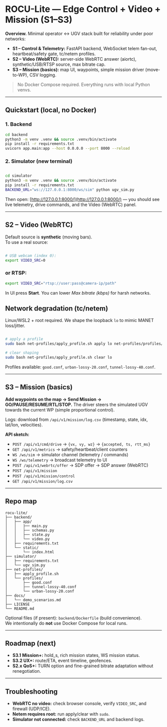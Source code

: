 # ROCU-Lite — Edge Control + Video + Mission (S1–S3)

**Overview.** Minimal operator ↔ UGV stack built for reliability under poor networks:

- **S1 – Control & Telemetry:** FastAPI backend, WebSocket telem fan-out, heartbeat/safety gate, tc/netem profiles.
- **S2 – Video (WebRTC):** server-side WebRTC answer (aiortc), synthetic/USB/RTSP source, max bitrate cap.
- **S3 – Mission (basics):** map UI, waypoints, simple mission driver (move-to-WP), CSV logging.

> No Docker Compose required. Everything runs with local Python venvs.

---

## Quickstart (local, no Docker)

### 1. Backend

```bash
cd backend
python3 -m venv .venv && source .venv/bin/activate
pip install -r requirements.txt
uvicorn app.main:app --host 0.0.0.0 --port 8000 --reload
```

### 2. Simulator (new terminal)

```bash

cd simulator
python3 -m venv .venv && source .venv/bin/activate
pip install -r requirements.txt
BACKEND_URL="ws://127.0.0.1:8000/ws/sim" python ugv_sim.py
```

Then open: [http://127.0.0.1:8000/](http://127.0.0.1:8000/) — you should see live telemetry, drive commands, and the Video (WebRTC) panel.

---

## S2 – Video (WebRTC)

Default source is **synthetic** (moving bars).  
To use a real source:

```bash

# USB webcam (index 0):
export VIDEO_SRC=0
```
### or RTSP:
```bash
export VIDEO_SRC="rtsp://user:pass@camera-ip/path"
```

In UI press **Start**. You can lower *Max bitrate (kbps)* for harsh networks.


## Network degradation (tc/netem)

Linux/WSL2 + root required. We shape the loopback `lo` to mimic MANET loss/jitter.


```bash

# apply a profile
sudo bash net-profiles/apply_profile.sh apply lo net-profiles/profiles/urban-lossy-20.conf

# clear shaping
sudo bash net-profiles/apply_profile.sh clear lo
```

Profiles available: `good.conf`, `urban-lossy-20.conf`, `tunnel-lossy-40.conf`.

---

## S3 – Mission (basics)

**Add waypoints on the map → Send Mission → GO/PAUSE/RESUME/RTL/STOP.**
The driver steers the simulated UGV towards the current WP (simple proportional control).

Logs: download from `/api/v1/mission/log.csv` (timestamp, state, idx, lat/lon, velocities).


**API sketch:**

- `POST /api/v1/cmd/drive` → `{vx, vy, wz}` → `{accepted, ts, rtt_ms}`
- `GET /api/v1/metrics` → safety/heartbeat/client counters
- `WS /ws/sim` → simulator channel (telemetry / commands)
- `WS /ws/telemetry` → broadcast telemetry to UI
- `POST /api/v1/webrtc/offer` → SDP offer → SDP answer (WebRTC)
- `POST /api/v1/mission`
- `POST /api/v1/mission/control`
- `GET /api/v1/mission/log.csv`

---

## Repo map

```
rocu-lite/
├── backend/
│   ├── app/
│   │   ├── main.py
│   │   ├── schemas.py
│   │   ├── state.py
│   │   └── video.py
│   ├── requirements.txt
│   └── static/
│       └── index.html
├── simulator/
│   ├── requirements.txt
│   └── ugv_sim.py
├── net-profiles/
│   ├── apply_profile.sh
│   └── profiles/
│       ├── good.conf
│       ├── tunnel-lossy-40.conf
│       └── urban-lossy-20.conf
├── docs/
│   └── demo_scenarios.md
├── LICENSE
└── README.md
```

Optional files (if present): `backend/Dockerfile` (build convenience).  
We intentionally do **not** use Docker Compose for local runs.

---

## Roadmap (next)

- **S3.1 Mission+:** hold_s, rich mission states, WS mission status.
- **S3.2 UX+:** route/ETA, event timeline, geofences.
- **S2.x QoS+:** TURN option and fine-grained bitrate adaptation without renegotiation.

---

## Troubleshooting

- **WebRTC no video:** check browser console, verify `VIDEO_SRC`, and firewall (UDP/ICE).
- **Netem requires root:** run apply/clear with `sudo`.
- **Simulator not connected:** check `BACKEND_URL` and backend logs.
